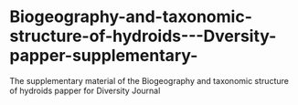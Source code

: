 # Biogeography-and-taxonomic-structure-of-hydroids---Dversity-papper-supplementary-
The supplementary material of the Biogeography and taxonomic structure of hydroids papper for Diversity Journal
